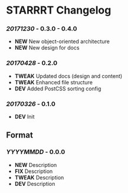 # STARRRT Changelog

### *20171230* - 0.3.0 - 0.4.0
* **NEW** New object-oriented architecture
* **NEW** New design for docs

### *20170428* - 0.2.0
* **TWEAK** Updated docs (design and content)
* **TWEAK** Enhanced file structure
* **DEV** Added PostCSS sorting config

### *20170326* - 0.1.0
* **DEV** Init

## Format

### *YYYYMMDD* - 0.0.0
* **NEW** Description
* **FIX** Description
* **TWEAK** Description
* **DEV** Description
